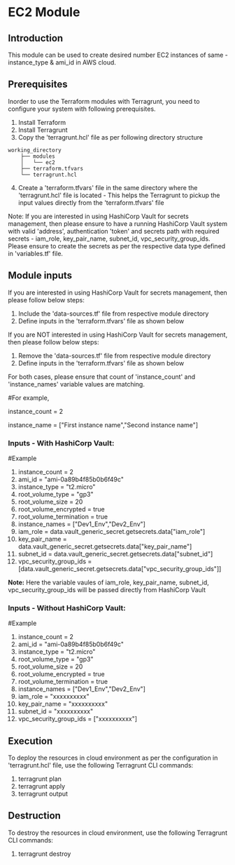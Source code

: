 # EC2 Module
## Introduction
This module can be used to create desired number EC2 instances of same - instance_type & ami_id in AWS cloud.
## Prerequisites
Inorder to use the Terraform modules with Terragrunt, you need to configure your system with following prerequisites.
1. Install Terraform
2. Install Terragrunt
3. Copy the 'terragrunt.hcl' file as per following directory structure
```
working_directory
    ├── modules
    │   └── ec2
    ├── terraform.tfvars
    └── terragrunt.hcl
```
4. Create a 'terraform.tfvars' file in the same directory where the 'terragrunt.hcl' file is located - This helps the Terragrunt to pickup the input values directly from the 'terraform.tfvars' file

Note: If you are interested in using HashiCorp Vault for secrets management, then please ensure to have a running HashiCorp Vault system with valid 'address', authentication 'token' and secrets path with required secrets - iam_role, key_pair_name, subnet_id, vpc_security_group_ids. Please ensure to create the secrets as per the respective data type defined in 'variables.tf' file.
## Module inputs
If you are interested in using HashiCorp Vault for secrets management, then please follow below steps:
1. Include the 'data-sources.tf' file from respective module directory
2. Define inputs in the 'terraform.tfvars' file as shown below

If you are NOT interested in using HashiCorp Vault for secrets management, then please follow below steps:
1. Remove the 'data-sources.tf' file from respective module directory
2. Define inputs in the 'terraform.tfvars' file as shown below

For both cases, please ensure that count of 'instance_count' and 'instance_names' variable values are matching.

#For example, 

instance_count = 2

instance_name = ["First instance name","Second instance name"]
### Inputs - With HashiCorp Vault:
#Example
1. instance_count          = 2
2. ami_id                  = "ami-0a89b4f85b0b6f49c"
3. instance_type           = "t2.micro"
4. root_volume_type        = "gp3"
5. root_volume_size        = 20
6. root_volume_encrypted   = true
7. root_volume_termination = true
8. instance_names          = ["Dev1_Env","Dev2_Env"]
9. iam_role                = data.vault_generic_secret.getsecrets.data["iam_role"]
10. key_pair_name           = data.vault_generic_secret.getsecrets.data["key_pair_name"]
11. subnet_id               = data.vault_generic_secret.getsecrets.data["subnet_id"]
12. vpc_security_group_ids  = [data.vault_generic_secret.getsecrets.data["vpc_security_group_ids"]]

**Note:** Here the variable vaules of iam_role, key_pair_name, subnet_id, vpc_security_group_ids will be passed directly from HashiCorp Vault
### Inputs - Without HashiCorp Vault:
#Example
1. instance_count          = 2
2. ami_id                  = "ami-0a89b4f85b0b6f49c"
3. instance_type           = "t2.micro"
4. root_volume_type        = "gp3"
5. root_volume_size        = 20
6. root_volume_encrypted   = true
7. root_volume_termination = true
8. instance_names          = ["Dev1_Env","Dev2_Env"]
9. iam_role                = "xxxxxxxxxx"
10. key_pair_name          = "xxxxxxxxxx"
11. subnet_id              = "xxxxxxxxxx"
12. vpc_security_group_ids = ["xxxxxxxxxx"]
## Execution
To deploy the resources in cloud environment as per the configuration in 'terragrunt.hcl' file, use the following Terragrunt CLI commands:
1. terragrunt plan
2. terragrunt apply
3. terragrunt output
## Destruction
To destroy the resources in cloud environment, use the following Terragrunt CLI commands:
1. terragrunt destroy